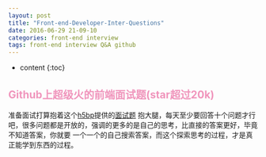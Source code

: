 ```yaml
---
layout: post
title: "Front-end-Developer-Inter-Questions"
date: 2016-06-29 21-09-10
categories: front-end interview
tags: front-end interview Q&A github
---
```


* content
{:toc}

## <font color="#F095BC">Github上超级火的前端面试题(star超过20k)</font>

准备面试打算抱着这个[h5bp](https://github.com/h5bp)提供的[面试题](https://github.com/h5bp/Front-end-Developer-Interview-Questions)
抱大腿，每天至少要回答十个问题才行吧，很多问题都是开放的，强调的更多的是自己的思考，比直接的答案更好，毕竟不知道答案，你就要
一个一个的自己搜索答案，而这个探索思考的过程，才是真正能学到东西的过程。